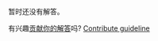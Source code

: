 
暂时还没有解答。

有兴趣[贡献你的解答](https://github.com/BFEdev/BFE.dev-solutions/blob/main/quiz/primitive_zh.md)吗? [Contribute guideline](https://github.com/BFEdev/BFE.dev-solutions#how-to-contribute)
